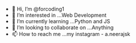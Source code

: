 - 👋 Hi, I’m @forcoding1
- 👀 I’m interested in ...Web Development
- 🌱 I’m currently learning ...Python and JS
- 💞️ I’m looking to collaborate on ...Anything
- 📫 How to reach me ...my instagram - a.neerajsk

<!---
forcoding1/forcoding1 is a ✨ special ✨ repository because its `README.md` (this file) appears on your GitHub profile.
You can click the Preview link to take a look at your changes.
--->
